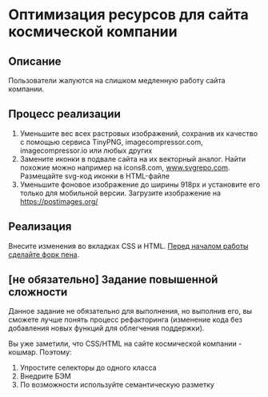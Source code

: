 ﻿# Оптимизация ресурсов для сайта космической компании

## Описание

Пользователи жалуются на слишком медленную работу сайта компании.

## Процесс реализации

1. Уменьшите вес всех растровых изображений, сохранив их качество с помощью сервиса TinyPNG, 
imagecompressor.com, imagecompressor.io или любых других
2. Замените иконки в подвале сайта на их векторный аналог. Найти похожие можно например на icons8.com, www.svgrepo.com.
Размещайте svg-код иконки в HTML-файле 
3. Уменьшите фоновое изображение до ширины 918px и установите его только для мобильной версии. Загрузите изображение на https://postimages.org/

## Реализация

Внесите изменения во вкладках CSS и HTML. [Перед началом работы сделайте форк пена](https://codepen.io/neizerth/pen/yLxMLyZ).

## [не обязательно] Задание повышенной сложности

Данное задание не обязательно для выполнения, но выполнив его, вы сможете 
лучше понять процесс рефакторинга (изменение кода без добавления новых функций для облегчения поддержки).

Вы уже заметили, что CSS/HTML на сайте космической компании - кошмар. Поэтому:

1. Упростите селекторы до одного класса
2. Внедрите БЭМ
3. По возможности используйте семантическую разметку
